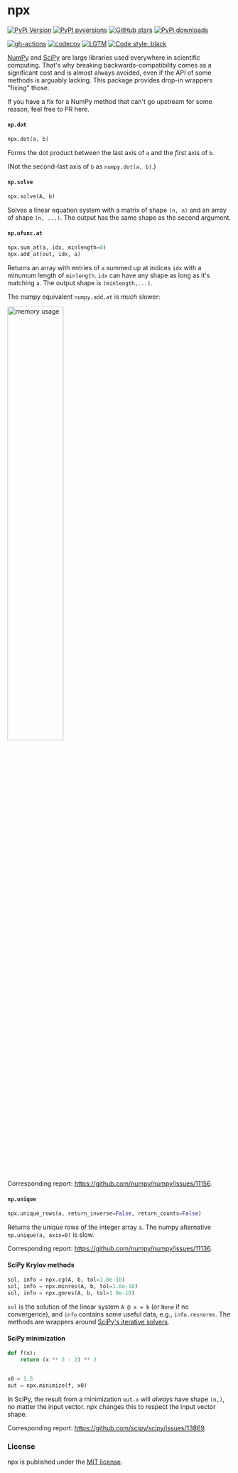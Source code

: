 # npx

[![PyPi Version](https://img.shields.io/pypi/v/npx.svg?style=flat-square)](https://pypi.org/project/npx)
[![PyPI pyversions](https://img.shields.io/pypi/pyversions/npx.svg?style=flat-square)](https://pypi.org/pypi/npx/)
[![GitHub stars](https://img.shields.io/github/stars/nschloe/npx.svg?style=flat-square&logo=github&label=Stars&logoColor=white)](https://github.com/nschloe/npx)
[![PyPi downloads](https://img.shields.io/pypi/dm/npx.svg?style=flat-square)](https://pypistats.org/packages/npx)

[![gh-actions](https://img.shields.io/github/workflow/status/nschloe/npx/ci?style=flat-square)](https://github.com/nschloe/npx/actions?query=workflow%3Aci)
[![codecov](https://img.shields.io/codecov/c/github/nschloe/npx.svg?style=flat-square)](https://codecov.io/gh/nschloe/npx)
[![LGTM](https://img.shields.io/lgtm/grade/python/github/nschloe/npx.svg?style=flat-square)](https://lgtm.com/projects/g/nschloe/npx)
[![Code style: black](https://img.shields.io/badge/code%20style-black-000000.svg?style=flat-square)](https://github.com/psf/black)

[NumPy](https://numpy.org/) and [SciPy](https://www.scipy.org/) are large libraries used
everywhere in scientific computing. That's why breaking backwards-compatibility comes as
a significant cost and is almost always avoided, even if the API of some methods is
arguably lacking. This package provides drop-in wrappers "fixing" those.

If you have a fix for a NumPy method that can't go upstream for some reason, feel free
to PR here.


#### `np.dot`
```python
npx.dot(a, b)
```
Forms the dot product between the last axis of `a` and the _first_ axis of `b`.

(Not the second-last axis of `b` as `numpy.dot(a, b)`.)


#### `np.solve`
```python
npx.solve(A, b)
```
Solves a linear equation system with a matrix of shape `(n, n)` and an array of shape
`(n, ...)`. The output has the same shape as the second argument.


#### `np.ufunc.at`
```python
npx.sum_at(a, idx, minlength=0)
npx.add_at(out, idx, a)
```
Returns an array with entries of `a` summed up at indices `idx` with a minumum length of
`minlength`. `idx` can have any shape as long as it's matching `a`. The output shape is
`(minlength,...)`.

The numpy equivalent `numpy.add.at` is _much_
slower:

<img alt="memory usage" src="https://nschloe.github.io/npx/perf-add-at.svg" width="50%">

Corresponding report: https://github.com/numpy/numpy/issues/11156.


#### `np.unique`
```python
npx.unique_rows(a, return_inverse=False, return_counts=False)
```
Returns the unique rows of the integer array `a`. The numpy alternative `np.unique(a,
axis=0)` is slow.

Corresponding report: https://github.com/numpy/numpy/issues/11136.

#### SciPy Krylov methods
```python
sol, info = npx.cg(A, b, tol=1.0e-10)
sol, info = npx.minres(A, b, tol=1.0e-10)
sol, info = npx.gmres(A, b, tol=1.0e-10)
```
`sol` is the solution of the linear system `A @ x = b` (or `None` if no convergence),
and `info` contains some useful data, e.g., `info.resnorms`. The methods are wrappers
around [SciPy's iterative
solvers](https://docs.scipy.org/doc/scipy/reference/sparse.linalg.html).


#### SciPy minimization
```python
def f(x):
    return (x ** 2 - 2) ** 2


x0 = 1.5
out = npx.minimize(f, x0)
```
In SciPy, the result from a minimization `out.x` will _always_ have shape `(n,)`, no
matter the input vector. npx changes this to respect the input vector shape.

Corresponding report: https://github.com/scipy/scipy/issues/13869.


### License
npx is published under the [MIT license](https://en.wikipedia.org/wiki/MIT_License).
